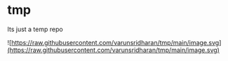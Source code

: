# tmp
Its just a temp repo

![https://raw.githubusercontent.com/varunsridharan/tmp/main/image.svg](https://raw.githubusercontent.com/varunsridharan/tmp/main/image.svg)
